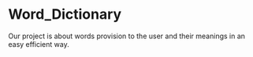 # Word_Dictionary
Our project is about words provision to the user and their meanings in an easy efficient way.
